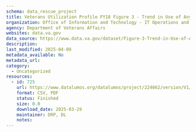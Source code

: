 ```yaml
---
schema: data_rescue_project 
title: Veterans Utilization Profile FY18 Figure 3 - Trend in Use of Any Benefit, FY2009-2018
organization: Office of Information and Technology - IT Operations and Services (ITOPS)
agency: Department of Veterans Affairs
websites: data.va.gov
data_source: https://www.data.va.gov/dataset/Figure-3-Trend-in-Use-of-Any-Benefit-FY2009-2018/kpxb-5q8d
description: 
last_modified: 2025-04-09
metadata_available: No
metadata_url: 
category:
  - Uncategorized
resources:
  - id: 725
    url: https://www.datalumos.org/datalumos/project/224662/version/V1/view
    format: CSV, PDF
    status: Finished
    size: 0.0
    download_date: 2025-03-29
    maintainer: DRP, DL
    notes: 
---
```

